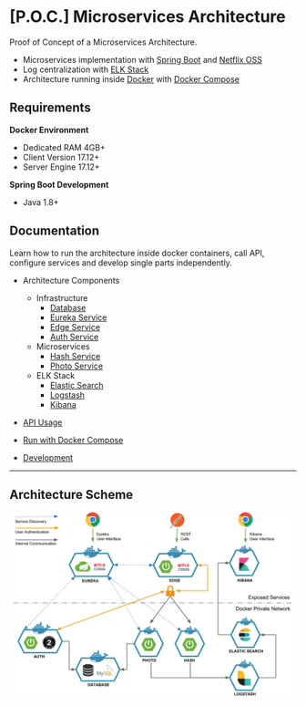 # [P.O.C.] Microservices Architecture

Proof of Concept of a Microservices Architecture.

* Microservices implementation with [Spring Boot](https://spring.io/projects/spring-boot) and [Netflix OSS](https://netflix.github.io/)
* Log centralization with [ELK Stack](https://www.elastic.co/elk-stack)
* Architecture running inside [Docker](https://www.docker.com/) with [Docker Compose](https://docs.docker.com/compose/)

## Requirements

**Docker Environment**
* Dedicated RAM 4GB+
* Client Version 17.12+
* Server Engine 17.12+

**Spring Boot Development**
* Java 1.8+

## Documentation

Learn how to run the architecture inside docker containers, call API, configure services and develop single parts independently.

* Architecture Components
    * Infrastructure
        * [Database](docs/components/Database.md)
        * [Eureka Service](docs/components/Eureka.md)
        * [Edge Service](/)
        * [Auth Service](/)
    * Microservices
        * [Hash Service](/)
        * [Photo Service](/)
    * ELK Stack
        * [Elastic Search](/)
        * [Logstash](/)
        * [Kibana](/)

* [API Usage](docs/api/README.md)
* [Run with Docker Compose](docs/docker-compose/README.md)
* [Development](docs/development/README.md)

---

## Architecture Scheme

![architecture](docs/architecture.jpg 'Architecture Scheme')